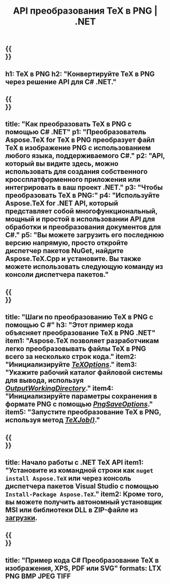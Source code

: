 ﻿---
translation: true
template: /_templates/_conversion-child-net.md
title: API преобразования TeX в PNG | .NET
description: Функциональность преобразования TeX в PNG. Интегрируйте эту локальную библиотеку .NET в свой проект или используйте кроссплатформенные приложения для преобразования TeX в PNG.
keywords: tex to png api net, tex2png интегрировать c#
url: /net/conversion/tex-to-png/
family: tex
platformtag: net
feature: conversion
informat: TEX
outformat: PNG
otherformats: BMP JPEG TIFF PDF SVG XPS
---


{{<section banner>}}
---
h1: TeX в PNG
h2: "Конвертируйте TeX в PNG через решение API для C# .NET."
---

{{<section overview>}}
---
title: "Как преобразовать TeX в PNG с помощью C# .NET"
p1: "Преобразователь Aspose.TeX for TeX в PNG преобразует файл TeX в изображение PNG с использованием любого языка, поддерживаемого C#."
p2: "API, который вы видите здесь, можно использовать для создания собственного кроссплатформенного приложения или интегрировать в ваш проект .NET."
p3: "Чтобы преобразовать TeX в PNG:"
p4: "Используйте Aspose.TeX for .NET API, который представляет собой многофункциональный, мощный и простой в использовании API для обработки и преобразования документов для C#."
p5: "Вы можете загрузить его последнюю версию напрямую, просто откройте диспетчер пакетов NuGet, найдите Aspose.TeX.Cpp и установите. Вы также можете использовать следующую команду из консоли диспетчера пакетов."
---

{{<section feature1>}}
---
title: "Шаги по преобразованию TeX в PNG с помощью C #"
h3: "Этот пример кода объясняет преобразование TeX в PNG .NET"
item1: "Aspose.TeX позволяет разработчикам легко преобразовывать файлы TeX в PNG всего за несколько строк кода."
item2: "Инициализируйте [*TeXOptions*](https://reference.aspose.com/tex/net/aspose.tex/texoptions/)."
item3: "Укажите рабочий каталог файловой системы для вывода, используя [*OutputWorkingDirectory*](https://reference.aspose.com/tex/net/aspose.tex/texoptions/outputworkingdirectory/)."
item4: "Инициализируйте параметры сохранения в формате PNG с помощью [*PngSaveOptions*](https://reference.aspose.com/tex/net/aspose.tex.presentation.image/pngsaveoptions/)."
item5: "Запустите преобразование TeX в PNG, используя метод [*TeXJob()*](https://reference.aspose.com/tex/net/aspose.tex/texjob/)."
---

{{<section feature2>}}
---
title: Начало работы с .NET TeX API
item1: "Установите из командной строки как ```nuget install Aspose.TeX``` или через консоль диспетчера пакетов Visual Studio с помощью ```Install-Package Aspose.TeX```."
item2: Кроме того, вы можете получить автономный установщик MSI или библиотеки DLL в ZIP-файле из [загрузки](https://downloads.aspose.com/tex/net).
---

{{<section widget>}}
---
title: "Пример кода C# Преобразование TeX в изображения, XPS, PDF или SVG"
formats: LTX PNG BMP JPEG TIFF
---